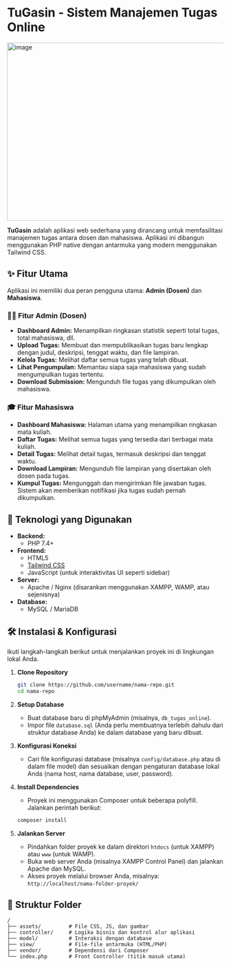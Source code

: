 # TuGasin - Sistem Manajemen Tugas Online

<img width="1189" height="414" alt="image" src="https://github.com/user-attachments/assets/dcd0ae49-7bb9-4aaf-abc9-f5c1243ff303" />

**TuGasin** adalah aplikasi web sederhana yang dirancang untuk memfasilitasi manajemen tugas antara dosen dan mahasiswa. Aplikasi ini dibangun menggunakan PHP native dengan antarmuka yang modern menggunakan Tailwind CSS.

## ✨ Fitur Utama

Aplikasi ini memiliki dua peran pengguna utama: **Admin (Dosen)** dan **Mahasiswa**.

### 👨‍🏫 Fitur Admin (Dosen)

- **Dashboard Admin:** Menampilkan ringkasan statistik seperti total tugas, total mahasiswa, dll.
- **Upload Tugas:** Membuat dan mempublikasikan tugas baru lengkap dengan judul, deskripsi, tenggat waktu, dan file lampiran.
- **Kelola Tugas:** Melihat daftar semua tugas yang telah dibuat.
- **Lihat Pengumpulan:** Memantau siapa saja mahasiswa yang sudah mengumpulkan tugas tertentu.
- **Download Submission:** Mengunduh file tugas yang dikumpulkan oleh mahasiswa.

### 🎓 Fitur Mahasiswa

- **Dashboard Mahasiswa:** Halaman utama yang menampilkan ringkasan mata kuliah.
- **Daftar Tugas:** Melihat semua tugas yang tersedia dari berbagai mata kuliah.
- **Detail Tugas:** Melihat detail tugas, termasuk deskripsi dan tenggat waktu.
- **Download Lampiran:** Mengunduh file lampiran yang disertakan oleh dosen pada tugas.
- **Kumpul Tugas:** Mengunggah dan mengirimkan file jawaban tugas. Sistem akan memberikan notifikasi jika tugas sudah pernah dikumpulkan.

## 🚀 Teknologi yang Digunakan

- **Backend:**
  - PHP 7.4+
- **Frontend:**
  - HTML5
  - [Tailwind CSS](https://tailwindcss.com/)
  - JavaScript (untuk interaktivitas UI seperti sidebar)
- **Server:**
  - Apache / Nginx (disarankan menggunakan XAMPP, WAMP, atau sejenisnya)
- **Database:**
  - MySQL / MariaDB

## 🛠️ Instalasi & Konfigurasi

Ikuti langkah-langkah berikut untuk menjalankan proyek ini di lingkungan lokal Anda.

1.  **Clone Repository**
    ```bash
    git clone https://github.com/username/nama-repo.git
    cd nama-repo
    ```

2.  **Setup Database**
    - Buat database baru di phpMyAdmin (misalnya, `db_tugas_online`).
    - Impor file `database.sql` (Anda perlu membuatnya terlebih dahulu dari struktur database Anda) ke dalam database yang baru dibuat.

3.  **Konfigurasi Koneksi**
    - Cari file konfigurasi database (misalnya `config/database.php` atau di dalam file model) dan sesuaikan dengan pengaturan database lokal Anda (nama host, nama database, user, password).

4.  **Install Dependencies**
    - Proyek ini menggunakan Composer untuk beberapa polyfill. Jalankan perintah berikut:
    ```bash
    composer install
    ```

5.  **Jalankan Server**
    - Pindahkan folder proyek ke dalam direktori `htdocs` (untuk XAMPP) atau `www` (untuk WAMP).
    - Buka web server Anda (misalnya XAMPP Control Panel) dan jalankan Apache dan MySQL.
    - Akses proyek melalui browser Anda, misalnya: `http://localhost/nama-folder-proyek/`

## 📂 Struktur Folder

```
/
├── assets/         # File CSS, JS, dan gambar
├── controller/     # Logika bisnis dan kontrol alur aplikasi
├── model/          # Interaksi dengan database
├── view/           # File-file antarmuka (HTML/PHP)
├── vendor/         # Dependensi dari Composer
└── index.php       # Front Controller (titik masuk utama)
```
